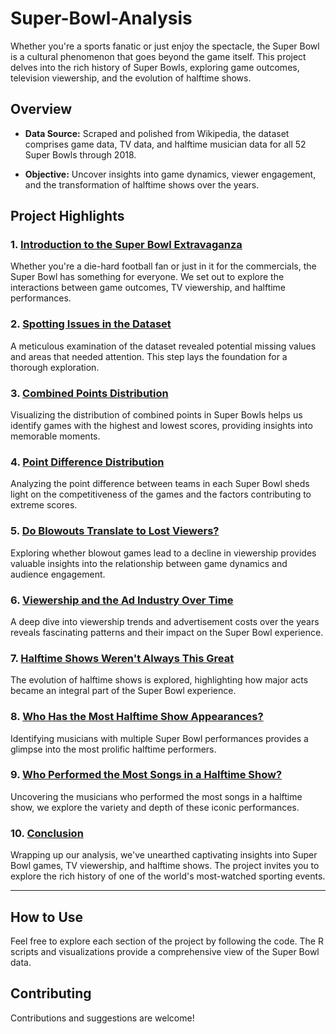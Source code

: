 # Super-Bowl-Analysis
Whether you're a sports fanatic or just enjoy the spectacle, the Super Bowl is a cultural phenomenon that goes beyond the game itself. This project delves into the rich history of Super Bowls, exploring game outcomes, television viewership, and the evolution of halftime shows. 

## Overview

- **Data Source:** Scraped and polished from Wikipedia, the dataset comprises game data, TV data, and halftime musician data for all 52 Super Bowls through 2018.

- **Objective:** Uncover insights into game dynamics, viewer engagement, and the transformation of halftime shows over the years.

## Project Highlights

### 1. [Introduction to the Super Bowl Extravaganza](#1-introduction-to-the-super-bowl-extravaganza)

   Whether you're a die-hard football fan or just in it for the commercials, the Super Bowl has something for everyone. We set out to explore the interactions between game outcomes, TV viewership, and halftime performances.

### 2. [Spotting Issues in the Dataset](#2-taking-note-of-dataset-issues)

   A meticulous examination of the dataset revealed potential missing values and areas that needed attention. This step lays the foundation for a thorough exploration.

### 3. [Combined Points Distribution](#3-combined-points-distribution)

   Visualizing the distribution of combined points in Super Bowls helps us identify games with the highest and lowest scores, providing insights into memorable moments.

### 4. [Point Difference Distribution](#4-point-difference-distribution)

   Analyzing the point difference between teams in each Super Bowl sheds light on the competitiveness of the games and the factors contributing to extreme scores.

### 5. [Do Blowouts Translate to Lost Viewers?](#5-do-blowouts-translate-to-lost-viewers)

   Exploring whether blowout games lead to a decline in viewership provides valuable insights into the relationship between game dynamics and audience engagement.

### 6. [Viewership and the Ad Industry Over Time](#6-viewership-and-the-ad-industry-over-time)

   A deep dive into viewership trends and advertisement costs over the years reveals fascinating patterns and their impact on the Super Bowl experience.

### 7. [Halftime Shows Weren't Always This Great](#7-halftime-shows-werent-always-this-great)

   The evolution of halftime shows is explored, highlighting how major acts became an integral part of the Super Bowl experience.

### 8. [Who Has the Most Halftime Show Appearances?](#8-who-has-the-most-halftime-show-appearances)

   Identifying musicians with multiple Super Bowl performances provides a glimpse into the most prolific halftime performers.

### 9. [Who Performed the Most Songs in a Halftime Show?](#9-who-performed-the-most-songs-in-a-halftime-show)

   Uncovering the musicians who performed the most songs in a halftime show, we explore the variety and depth of these iconic performances.

### 10. [Conclusion](#10-conclusion)

   Wrapping up our analysis, we've unearthed captivating insights into Super Bowl games, TV viewership, and halftime shows. The project invites you to explore the rich history of one of the world's most-watched sporting events.

---

## How to Use

Feel free to explore each section of the project by following the code. The R scripts and visualizations provide a comprehensive view of the Super Bowl data.

## Contributing

Contributions and suggestions are welcome! 
